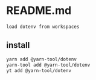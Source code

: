 # README.md

    load dotenv from workspaces

## install

```bash
yarn add @yarn-tool/dotenv
yarn-tool add @yarn-tool/dotenv
yt add @yarn-tool/dotenv
```

